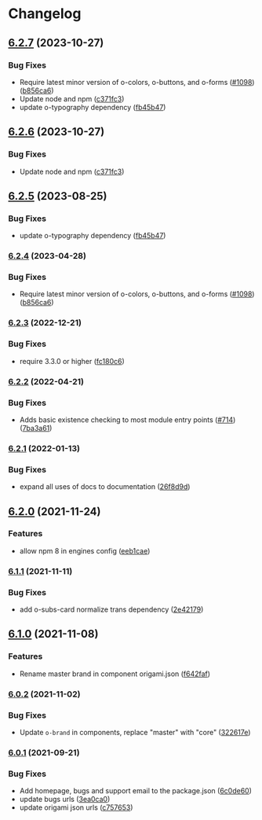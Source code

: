 # Changelog

## [6.2.7](https://github.com/Financial-Times/origami/compare/o-subs-card-v6.2.6...o-subs-card-v6.2.7) (2023-10-27)


### Bug Fixes

* Require latest minor version of o-colors, o-buttons, and o-forms ([#1098](https://github.com/Financial-Times/origami/issues/1098)) ([b856ca6](https://github.com/Financial-Times/origami/commit/b856ca66c9ec555f3c70833ffa35cb05cd19841f))
* Update node and npm ([c371fc3](https://github.com/Financial-Times/origami/commit/c371fc3f7f2d66266dbca95862ecef3ddeb1f339))
* update o-typography dependency  ([fb45b47](https://github.com/Financial-Times/origami/commit/fb45b47274241ea828f7dd50233441a76a215a51))

## [6.2.6](https://github.com/Financial-Times/origami/compare/o-subs-card-v6.2.5...o-subs-card-v6.2.6) (2023-10-27)


### Bug Fixes

* Update node and npm ([c371fc3](https://github.com/Financial-Times/origami/commit/c371fc3f7f2d66266dbca95862ecef3ddeb1f339))

## [6.2.5](https://github.com/Financial-Times/origami/compare/o-subs-card-v6.2.4...o-subs-card-v6.2.5) (2023-08-25)


### Bug Fixes

* update o-typography dependency  ([fb45b47](https://github.com/Financial-Times/origami/commit/fb45b47274241ea828f7dd50233441a76a215a51))

### [6.2.4](https://www.github.com/Financial-Times/origami/compare/o-subs-card-v6.2.3...o-subs-card-v6.2.4) (2023-04-28)


### Bug Fixes

* Require latest minor version of o-colors, o-buttons, and o-forms ([#1098](https://www.github.com/Financial-Times/origami/issues/1098)) ([b856ca6](https://www.github.com/Financial-Times/origami/commit/b856ca66c9ec555f3c70833ffa35cb05cd19841f))

### [6.2.3](https://www.github.com/Financial-Times/origami/compare/o-subs-card-v6.2.2...o-subs-card-v6.2.3) (2022-12-21)


### Bug Fixes

* require 3.3.0 or higher ([fc180c6](https://www.github.com/Financial-Times/origami/commit/fc180c619755daa1b7bfe65509f354cf0de113bf))

### [6.2.2](https://www.github.com/Financial-Times/origami/compare/o-subs-card-v6.2.1...o-subs-card-v6.2.2) (2022-04-21)


### Bug Fixes

* Adds basic existence checking to most module entry points ([#714](https://www.github.com/Financial-Times/origami/issues/714)) ([7ba3a61](https://www.github.com/Financial-Times/origami/commit/7ba3a61d0de2a32d3a27a225fd4258b3820c7bda))

### [6.2.1](https://www.github.com/Financial-Times/origami/compare/o-subs-card-v6.2.0...o-subs-card-v6.2.1) (2022-01-13)


### Bug Fixes

* expand all uses of docs to documentation ([26f8d9d](https://www.github.com/Financial-Times/origami/commit/26f8d9d8cbbe3e78902d8c3951b37e08150a77bd))

## [6.2.0](https://www.github.com/Financial-Times/origami/compare/o-subs-card-v6.1.1...o-subs-card-v6.2.0) (2021-11-24)


### Features

* allow npm 8 in engines config ([eeb1cae](https://www.github.com/Financial-Times/origami/commit/eeb1cae6e7f0379e647f2b41240b1f294997d528))

### [6.1.1](https://www.github.com/Financial-Times/origami/compare/o-subs-card-v6.1.0...o-subs-card-v6.1.1) (2021-11-11)


### Bug Fixes

* add o-subs-card normalize trans dependency ([2e42179](https://www.github.com/Financial-Times/origami/commit/2e421799cfbb96cfb31a8aa4cfb478f8123f0ecf))

## [6.1.0](https://www.github.com/Financial-Times/origami/compare/o-subs-card-v6.0.2...o-subs-card-v6.1.0) (2021-11-08)


### Features

* Rename master brand in component origami.json ([f642faf](https://www.github.com/Financial-Times/origami/commit/f642faf0574d84ea8185b56e6090c8015def27e6))

### [6.0.2](https://www.github.com/Financial-Times/origami/compare/o-subs-card-v6.0.1...o-subs-card-v6.0.2) (2021-11-02)


### Bug Fixes

* Update `o-brand` in components, replace "master" with "core" ([322617e](https://www.github.com/Financial-Times/origami/commit/322617ea80f30a6825d9c36872e05574b871ea82))

### [6.0.1](https://www.github.com/Financial-Times/origami/compare/o-subs-card-v6.0.0...o-subs-card-v6.0.1) (2021-09-21)


### Bug Fixes

* Add homepage, bugs and support email to the package.json ([6c0de60](https://www.github.com/Financial-Times/origami/commit/6c0de60ebd6e64c4dd16d000fcc6b79412ce30f4))
* update bugs urls ([3ea0ca0](https://www.github.com/Financial-Times/origami/commit/3ea0ca03bcb6e55142a77387ad0fff5ddf056d44))
* update origami json urls ([c757653](https://www.github.com/Financial-Times/origami/commit/c7576532b5a14f0462d5346dfb63238be025602e))

